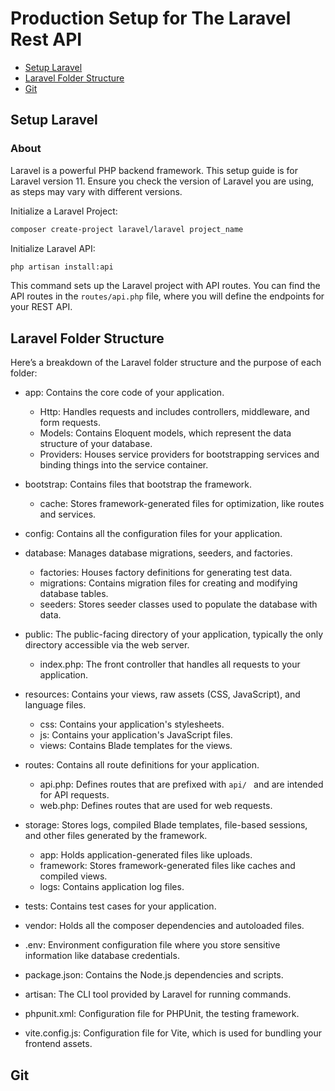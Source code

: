 # Production Setup for The Laravel Rest API

-   [Setup Laravel](#setup-laravel)
-   [Laravel Folder Structure](#laravel-folder-structure)
-   [Git](#git)

## Setup Laravel

### About

Laravel is a powerful PHP backend framework. This setup guide is for Laravel version 11. Ensure you check the version of Laravel you are using, as steps may vary with different versions.

Initialize a Laravel Project:

```bash
composer create-project laravel/laravel project_name
```

Initialize Laravel API:

```bash
php artisan install:api
```

This command sets up the Laravel project with API routes. You can find the API routes in the `routes/api.php` file, where you will define the endpoints for your REST API.

## Laravel Folder Structure

Here’s a breakdown of the Laravel folder structure and the purpose of each folder:

-   app: Contains the core code of your application.

    -   Http: Handles requests and includes controllers, middleware, and form requests.
    -   Models: Contains Eloquent models, which represent the data structure of your database.
    -   Providers: Houses service providers for bootstrapping services and binding things into the service container.

-   bootstrap: Contains files that bootstrap the framework.

    -   cache: Stores framework-generated files for optimization, like routes and services.

-   config: Contains all the configuration files for your application.

-   database: Manages database migrations, seeders, and factories.

    -   factories: Houses factory definitions for generating test data.
    -   migrations: Contains migration files for creating and modifying database tables.
    -   seeders: Stores seeder classes used to populate the database with data.

-   public: The public-facing directory of your application, typically the only directory accessible via the web server.

    -   index.php: The front controller that handles all requests to your application.

-   resources: Contains your views, raw assets (CSS, JavaScript), and language files.

    -   css: Contains your application's stylesheets.
    -   js: Contains your application's JavaScript files.
    -   views: Contains Blade templates for the views.

-   routes: Contains all route definitions for your application.

    -   api.php: Defines routes that are prefixed with `api/ ` and are intended for API requests.
    -   web.php: Defines routes that are used for web requests.

-   storage: Stores logs, compiled Blade templates, file-based sessions, and other files generated by the framework.

    -   app: Holds application-generated files like uploads.
    -   framework: Stores framework-generated files like caches and compiled views.
    -   logs: Contains application log files.

-   tests: Contains test cases for your application.
-   vendor: Holds all the composer dependencies and autoloaded files.

-   .env: Environment configuration file where you store sensitive information like database credentials.
-   package.json: Contains the Node.js dependencies and scripts.
-   artisan: The CLI tool provided by Laravel for running commands.
-   phpunit.xml: Configuration file for PHPUnit, the testing framework.
-   vite.config.js: Configuration file for Vite, which is used for bundling your frontend assets.

## Git
